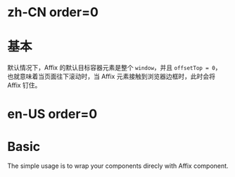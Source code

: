 # zh-CN order=0

# 基本

默认情况下，Affix 的默认目标容器元素是整个 `window`，并且 `offsetTop = 0`，
也就意味着当页面往下滚动时，当 Affix 元素接触到浏览器边框时，此时会将 Affix 钉住。

# en-US order=0

# Basic

The simple usage is to wrap your components direcly with Affix component.
